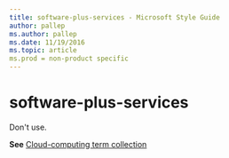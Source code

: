 ```yaml
---
title: software-plus-services - Microsoft Style Guide
author: pallep
ms.author: pallep
ms.date: 11/19/2016
ms.topic: article
ms.prod = non-product specific
---
```


# software-plus-services

Don't use.

**See** [Cloud-computing term collection](/style-guide/a-z-word-list-term-collections/term-collections/cloud-computing-terms)
